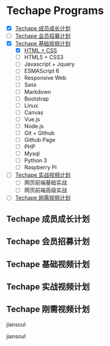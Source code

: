 <h1>Techape Programs</h1>

* [x] [Techape 成员成长计划](#membership_growth_program)
* [ ] [Techape 会员招募计划](#techape_membership)
* [x] [Techape 基础视频计划](#beginner_videos)
    * [x] [HTML + CSS]()
    * [ ] HTML5 + CSS3
    * [ ] Javascript + Jquery
    * [ ] ESMAScript 6
    * [ ] Responsive Web
    * [ ] Sass
    * [ ] Markdown
    * [ ] Bootstrap
    * [ ] Linux
    * [ ] Canvas
    * [ ] Vue.js
    * [ ] Node.js
    * [ ] Git + Github
    * [ ] Github Page
    * [ ] PHP
    * [ ] Mysql
    * [ ] Python 3
    * [ ] Raspberry Pi
* [ ] [Techape 实战视频计划](#practical_videos)
    * [ ] 网页前端基础实战
    * [ ] 网页前端高级实战
* [ ] [Techape 刚需视频计划](#rigidity_videos)

<h2 id="membership_growth_program">Techape 成员成长计划</h2>
<h2 id="techape_membership">Techape 会员招募计划</h2>
<h2 id="beginner_videos">Techape 基础视频计划</h2>
<h2 id="practical_videos">Techape 实战视频计划</h2>
<h2 id="rigidity_videos">Techape 刚需视频计划</h2>
jiansoul

jiansoul


